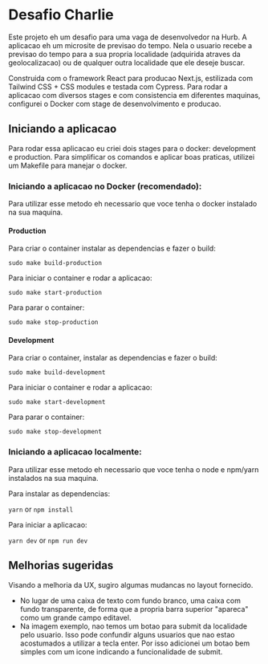 # Desafio Charlie

Este projeto eh um desafio para uma vaga de desenvolvedor na Hurb.
A aplicacao eh um microsite de previsao do tempo. Nela o usuario recebe a previsao do tempo para a sua propria localidade (adquirida atraves da geolocalizacao) ou de qualquer outra localidade que ele deseje buscar.

Construida com o framework React para producao Next.js, estilizada com Tailwind CSS + CSS modules e testada com Cypress. Para rodar a aplicacao com diversos stages e com consistencia em diferentes maquinas, configurei o Docker com stage de desenvolvimento e producao.


## Iniciando a aplicacao 

Para rodar essa aplicacao eu criei dois stages para o docker: development e production.
Para simplificar os comandos e aplicar boas praticas, utilizei um Makefile para manejar o docker.

### Iniciando a aplicacao no Docker (recomendado):

Para utilizar esse metodo eh necessario que voce tenha o docker instalado na sua maquina.

#### Production

Para criar o container instalar as dependencias e fazer o build:

    sudo make build-production

Para iniciar o container e rodar a aplicacao:
    
    sudo make start-production

Para parar o container:
    
    sudo make stop-production


#### Development

Para criar o container, instalar as dependencias e fazer o build:
    
    sudo make build-development

Para iniciar o container e rodar a aplicacao:
    
    sudo make start-development

Para parar o container:
    
    sudo make stop-development


### Iniciando a aplicacao localmente:

Para utilizar esse metodo eh necessario que voce tenha o node e npm/yarn instalados na sua maquina.

Para instalar as dependencias:

`` yarn `` or `` npm install ``
    
Para iniciar a aplicacao:

`` yarn dev `` or `` npm run dev ``
        

## Melhorias sugeridas

Visando a melhoria da UX, sugiro algumas mudancas no layout fornecido.
-  No lugar de uma caixa de texto com fundo branco, uma caixa com fundo transparente, de forma que a propria barra superior "apareca" como um grande campo editavel.
-  Na imagem exemplo, nao temos um botao para submit da localidade pelo usuario. Isso pode confundir alguns usuarios que nao estao acostumados a utilizar a tecla enter. Por isso adicionei um botao bem simples com um icone indicando a funcionalidade de submit.



